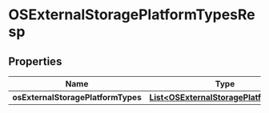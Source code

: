 # OSExternalStoragePlatformTypesResp

## Properties
Name | Type | Description | Notes
------------ | ------------- | ------------- | -------------
**osExternalStoragePlatformTypes** | [**List&lt;OSExternalStoragePlatformType&gt;**](OSExternalStoragePlatformType.md) |  |  [optional]
